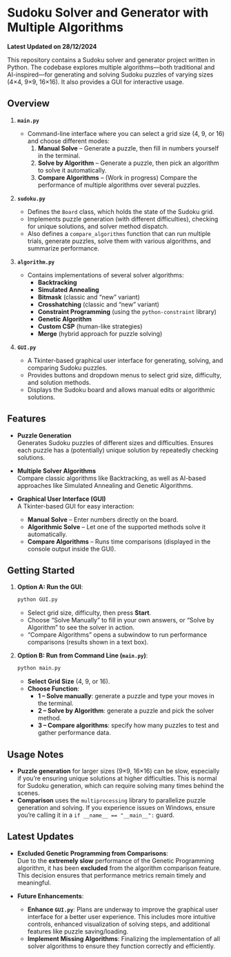 # Sudoku Solver and Generator with Multiple Algorithms
**Latest Updated on 28/12/2024**

This repository contains a Sudoku solver and generator project written in Python. The codebase explores multiple algorithms—both traditional and AI-inspired—for generating and solving Sudoku puzzles of varying sizes (4×4, 9×9, 16×16). It also provides a GUI for interactive usage.

## Overview

1. **`main.py`**  
   - Command-line interface where you can select a grid size (4, 9, or 16) and choose different modes:
     1. **Manual Solve** – Generate a puzzle, then fill in numbers yourself in the terminal.  
     2. **Solve by Algorithm** – Generate a puzzle, then pick an algorithm to solve it automatically.  
     3. **Compare Algorithms** – (Work in progress) Compare the performance of multiple algorithms over several puzzles.

2. **`sudoku.py`**  
   - Defines the `Board` class, which holds the state of the Sudoku grid.
   - Implements puzzle generation (with different difficulties), checking for unique solutions, and solver method dispatch.
   - Also defines a `compare_algorithms` function that can run multiple trials, generate puzzles, solve them with various algorithms, and summarize performance.

3. **`algorithm.py`**  
   - Contains implementations of several solver algorithms:
     - **Backtracking**  
     - **Simulated Annealing**  
     - **Bitmask** (classic and “new” variant)  
     - **Crosshatching** (classic and “new” variant)  
     - **Constraint Programming** (using the `python-constraint` library)  
     - **Genetic Algorithm**  
     - **Custom CSP** (human-like strategies)  
     - **Merge** (hybrid approach for puzzle solving)

4. **`GUI.py`**  
   - A Tkinter-based graphical user interface for generating, solving, and comparing Sudoku puzzles.
   - Provides buttons and dropdown menus to select grid size, difficulty, and solution methods.
   - Displays the Sudoku board and allows manual edits or algorithmic solutions.

## Features

- **Puzzle Generation**  
  Generates Sudoku puzzles of different sizes and difficulties. Ensures each puzzle has a (potentially) unique solution by repeatedly checking solutions.
  
- **Multiple Solver Algorithms**  
  Compare classic algorithms like Backtracking, as well as AI-based approaches like Simulated Annealing and Genetic Algorithms.

- **Graphical User Interface (GUI)**  
  A Tkinter-based GUI for easy interaction:
  - **Manual Solve** – Enter numbers directly on the board.
  - **Algorithmic Solve** – Let one of the supported methods solve it automatically.
  - **Compare Algorithms** – Runs time comparisons (displayed in the console output inside the GUI).


## Getting Started



1. **Option A: Run the GUI**:
   ```bash
   python GUI.py
   ```
   - Select grid size, difficulty, then press **Start**.
   - Choose “Solve Manually” to fill in your own answers, or “Solve by Algorithm” to see the solver in action.
   - “Compare Algorithms” opens a subwindow to run performance comparisons (results shown in a text box).

2. **Option B: Run from Command Line (`main.py`)**:
   ```bash
   python main.py
   ```
   - **Select Grid Size** (4, 9, or 16).
   - **Choose Function**:
     - **1 – Solve manually**: generate a puzzle and type your moves in the terminal.  
     - **2 – Solve by Algorithm**: generate a puzzle and pick the solver method.  
     - **3 – Compare algorithms**: specify how many puzzles to test and gather performance data.

## Usage Notes

- **Puzzle generation** for larger sizes (9×9, 16×16) can be slow, especially if you’re ensuring unique solutions at higher difficulties. This is normal for Sudoku generation, which can require solving many times behind the scenes.
- **Comparison** uses the `multiprocessing` library to parallelize puzzle generation and solving. If you experience issues on Windows, ensure you’re calling it in a `if __name__ == "__main__":` guard.


## Latest Updates

- **Excluded Genetic Programming from Comparisons**:  
  Due to the **extremely slow** performance of the Genetic Programming algorithm, it has been **excluded** from the algorithm comparison feature. This decision ensures that performance metrics remain timely and meaningful.

- **Future Enhancements**:
  - **Enhance `GUI.py`**: Plans are underway to improve the graphical user interface for a better user experience. This includes more intuitive controls, enhanced visualization of solving steps, and additional features like puzzle saving/loading.
  - **Implement Missing Algorithms**: Finalizing the implementation of all solver algorithms to ensure they function correctly and efficiently.




